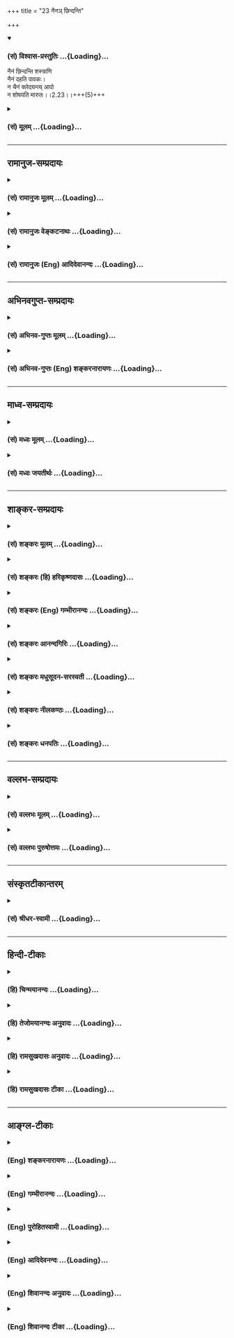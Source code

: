 +++
title = "23 नैनञ् छिन्दन्ति"

+++
<div class="js_include" newlevelforh1="3" title="(सं) विश्वास-प्रस्तुतिः" unfilled url="/purANam_vaiShNavam/mahAbhAratam/06-bhIShma-parva/03-bhagavad-gItA-parva/saMskRtam/vishvAsa-prastutiH/02_sAnkhya-yogaH_sarva-/23_naina~n_Chindanti.md">
<details open><summary><h3>(सं) विश्वास-प्रस्तुतिः ...{Loading}...</h3></summary>

नैनं छिन्दन्ति शस्त्राणि  
नैनं दहति पावकः।  
न चैनं क्लेदयन्त्य् आपो  
न शोषयति मारुतः।।2.23।।+++(5)+++
</details>
</div>
<div class="js_include collapsed" newlevelforh1="3" title="(सं) मूलम्" unfilled url="/purANam_vaiShNavam/mahAbhAratam/06-bhIShma-parva/03-bhagavad-gItA-parva/saMskRtam/mUlam/02_sAnkhya-yogaH_sarva-/23_naina~n_Chindanti.md">
<details><summary><h3>(सं) मूलम् ...{Loading}...</h3></summary>

नैनं छिन्दन्ति शस्त्राणि नैनं दहति पावकः।  
न चैनं क्लेदयन्त्यापो न शोषयति मारुतः।।2.23।।
</details>
</div>


_________________
## रामानुज-सम्प्रदायः
<div class="js_include collapsed" newlevelforh1="3" title="(सं) रामानुजः मूलम्" unfilled url="/purANam_vaiShNavam/mahAbhAratam/06-bhIShma-parva/03-bhagavad-gItA-parva/saMskRtam/rAmAnujaH/mUlam/02_sAnkhya-yogaH_sarva-/23_naina~n_Chindanti.md">
<details><summary><h3>(सं) रामानुजः मूलम् ...{Loading}...</h3></summary>

।।2.23।। शस्त्राग्न्यम्बुवायवः छेदनदहनक्लेदनशोषणानि आत्मानं प्रति कर्तुं
न शक्नुवन्ति। सर्वगतत्वाद् आत्मनः सर्वतत्त्वव्यापकस्वभावतया सर्वेभ्यः
तत्त्वेभ्यः सूक्ष्मत्वात् अस्य तैः व्याप्त्यनर्हत्वाद्
व्याप्यकर्तव्यत्वात् च छेदनदहनक्लेदनशोषणानाम्। अत आत्मा नित्यः स्थाणुः
अचलः अयं सनातनः स्थिरस्वभावः अप्रकम्प्यः पुरातनः च।  

</details>
</div>
<div class="js_include collapsed" newlevelforh1="3" title="(सं) रामानुजः वेङ्कटनाथः" unfilled url="/purANam_vaiShNavam/mahAbhAratam/06-bhIShma-parva/03-bhagavad-gItA-parva/saMskRtam/rAmAnujaH/venkaTanAthaH/02_sAnkhya-yogaH_sarva-/23_naina~n_Chindanti.md">
<details><summary><h3>(सं) रामानुजः वेङ्कटनाथः ...{Loading}...</h3></summary>

  
  
।।2.23।। पूर्वोक्तेन पुनरुक्तिं दार्ढ्यसुखग्रहणरूपप्रयोजनभेदेन
परिहरन्नैनम् इति श्लोकद्वयमवतारयति पुनरपीति। नैनम् इत्यादौ सार्धश्लोके
वैशद्याय पृथगुक्तं करणासामर्थ्यं विषयायोग्यत्वं च परस्परप्रतियोगितया
अन्यत्र इतरदन्तर्भवतीति भाष्ये पृथगनुपात्तम्। अच्छेद्यः इत्यादौ
प्रत्ययोऽर्हार्थः। तेननैनं छिन्दन्ति इत्यादिष्वपि तदर्हत्वं शस्त्रादेः
प्रतिषिध्यत इति दर्शयति न शक्नुवन्तीति। सर्वगतपदं पूर्वोक्तहेत्वनुवादतया
व्याचष्टे सर्वगतत्वादात्मन इति। अणोरात्मनः कथं सर्वगतत्वं इत्याशङ्क्याह
सर्वतत्त्वेति। नात्र बहुश्रुत्यादिविरुद्धं जीवविभुत्वं
सर्वगतशब्देनोच्यते किन्त्वनुप्रवेशविशेषयोग्यतेति स्वभावशब्दं
प्रयुञ्जानस्य भावः। व्यापित्वस्य पूर्वोक्तं हेतुत्वप्रकार
प्रपञ्चयतिसर्वेभ्य इति। अत आत्मा नित्य इति सूक्ष्मत्वेन
छेदनाद्ययोग्यत्वादात्मा नाशरहित इत्यर्थः। स्थिरेत्यादि। स्थाणुरचल इति
पदद्वयं नित्यत्वप्रपञ्चनरूपम् नाशायोग्यत्वनाशकाविषयत्वपरं वा
स्वाभाविकौपाधिकाविशदपरिणामराहित्यपरं वेति भावः। पुरातन इति। अत्र
नित्यशब्देनानन्तत्वस्योक्तत्वात् सनातनशब्दोऽनादित्वपरतया सङ्कोचनीय इति
भावः।  
  
  

</details>
</div>
<div class="js_include collapsed" newlevelforh1="3" title="(सं) रामानुजः (Eng) आदिदेवानन्दः" unfilled url="/purANam_vaiShNavam/mahAbhAratam/06-bhIShma-parva/03-bhagavad-gItA-parva/saMskRtam/rAmAnujaH/english/AdidevAnandaH/02_sAnkhya-yogaH_sarva-/23_naina~n_Chindanti.md">
<details><summary><h3>(सं) रामानुजः (Eng) आदिदेवानन्दः ...{Loading}...</h3></summary>

2.23 - 2.24 Weapons, fire, water and air are incapable of cleaving,
burning, wetting and drying the self; for, the nature of the self is to
pervade all elements; It is present everywhere; for, It is subtler than
all the elements; It is not capable of being pervaded by them; and
cleaving, burning, wetting and drying are actions which can take place
only by pervading a substance. Therefore the self is eternal. It is
stable, immovable and primeval. The meaning is that It is unchanging,
unshakable and ancient.

</details>
</div>


_________________
## अभिनवगुप्त-सम्प्रदायः
<div class="js_include collapsed" newlevelforh1="3" title="(सं) अभिनव-गुप्तः मूलम्" unfilled url="/purANam_vaiShNavam/mahAbhAratam/06-bhIShma-parva/03-bhagavad-gItA-parva/saMskRtam/abhinava-guptaH/mUlam/02_sAnkhya-yogaH_sarva-/23_naina~n_Chindanti.md">
<details><summary><h3>(सं) अभिनव-गुप्तः मूलम् ...{Loading}...</h3></summary>

।।2.24 2.26।। नैनमित्यादि। नास्य नाशकारणं शस्त्रादि किंचित्करम्।
चिदेकस्वभावस्य अनाश्रितस्य +++(N K add निरपेक्षस्य after अनाश्रितस्य)+++
निरंशस्य +++(N omits निरंशस्य S adds निरवयवस्य after निरंशस्य)+++ स्वतन्त्रस्य
स्वभावान्तरापत्त्याश्रयविनाशावयवविभाग विरोधिप्रादुर्भावादिक्रमेण +++(S
प्रक्रमेण)+++ नाशयितुमशक्यत्वात्। न च देहान्तरगमनमस्य अपूर्वम्
देहान्वितोऽपि +++(N अपूर्वदेहान्नित्योऽपि)+++ सततं देहान्तरं गच्छति तेन
संबध्यते इत्यर्थः। देहस्य क्षणमात्रमप्यनवस्थायित्वात्। एवंभूतं विदित्वा
एनमात्मानं  
  
शोचितुं नार्हसि।  

</details>
</div>
<div class="js_include collapsed" newlevelforh1="3" title="(सं) अभिनव-गुप्तः (Eng) शङ्करनारायणः" unfilled url="/purANam_vaiShNavam/mahAbhAratam/06-bhIShma-parva/03-bhagavad-gItA-parva/saMskRtam/abhinava-guptaH/english/shankaranArAyaNaH/02_sAnkhya-yogaH_sarva-/23_naina~n_Chindanti.md">
<details><summary><h3>(सं) अभिनव-गुप्तः (Eng) शङ्करनारायणः ...{Loading}...</h3></summary>

2.23 See Comment under 2.25

</details>
</div>


_________________
## माध्व-सम्प्रदायः
<div class="js_include collapsed" newlevelforh1="3" title="(सं) मध्वः मूलम्" unfilled url="/purANam_vaiShNavam/mahAbhAratam/06-bhIShma-parva/03-bhagavad-gItA-parva/saMskRtam/madhvaH/mUlam/02_sAnkhya-yogaH_sarva-/23_naina~n_Chindanti.md">
<details><summary><h3>(सं) मध्वः मूलम् ...{Loading}...</h3></summary>

।।2.23।। स्वतः प्रायो निमित्तैश्चाविनाशिनोऽपि केनचिन्निमित्तविशेषेण
स्यात् ककच्छेदादिवत् इत्यतो विशेषनिमित्तानि निषेधति नैनमिति।  
वर्तमाननिषेधात्स्यादुत्तरत्रेत्यत आह अच्छेद्य इति।
वर्तमानादर्शनाद्युक्तयोग्यत्वमिति सूचयति वर्तमानापदेशेन। कुतोऽयोग्यता
नित्यसर्वगतादिविशेषणेश्वरसरूपत्वत्। शाश्वत इत्येकरूपत्वमात्रमुक्तम्।
स्थाणुशब्देन नैमित्तिकमप्यन्यथात्वं निवारयति। नित्यत्वं
सर्वगतत्वविशेषणम् अन्यथा पुनरुक्तेः।  
ऐक्योक्तावप्यनुक्तविशेषणोपादानान्नेश्वरैक्ये पुनरुक्तिः। युक्ताश्च
बिम्बधर्माः प्रतिबिम्बेऽविरोधे। तत्ता च रूपं रूपं प्रतिरूपो बभूव
बृ.उ.2।5।19कठो.5।2।10आभास एव च इत्यादिश्रुतिस्मृतिसिद्धा। न
चांशत्वविरोधः तस्यैवांशत्वात्। न चैकरूपतैवांशता। प्रमाणं चोभयविधवचनमेव।
न चांशस्य प्रतिबिम्बत्वं कल्प्यम्
गाध्यादिष्वंशबाहुरूप्यदृष्टेरितरत्रादृष्टेः।  
स्थाणुत्वेऽपि तदैक्षत इत्याद्यविरुद्धमीश्वरस्य उभयविधवाक्यात्
अचिन्त्यशक्तेश्च। न च माययैकन्त्वयीश्वरे ब्रह्मणि नो विरुद्ध्यतेन
योगित्वादीश्वरत्वात्चित्रं न चैतत् त्वयि कार्यकारणे इत्याद्यैश्वर्येणैव
विरुद्धधर्माविरोधोक्तेः महातात्पर्याच्च। मोक्षो हि महापुरुषार्थः।
तत्रापि मोक्ष एवार्थः। अन्तेषु रेमिरे धीरा न ते मध्येषु रेमिरे।
अन्तप्राप्तिं सुखं प्राहुर्दुःखमन्तरमेतयोः शां.मो.ध.प.174।34 पुण्यचितो
जितो लोकः क्षीयते छां.उ.8।1।6 इत्यादिश्रुतिस्मृतिभ्यः। स च
विष्णुप्रसादादेव सिद्ध्यति। वासुदेवमनाराध्य को मोक्षं समवाप्नुयात्। तुष्टे
तु तत्र किमलभ्यमनन्त ईशे (आद्ये) भाग.3।6।25तत्प्रसादादवाप्नोति परां
सिद्धिं न संशयः। येषां स एव भगवान्दययेदनन्तः सर्वात्मनाश्रितपदो यदि
निर्व्यलीकम्। ते वै विदन्त्यतितरन्ति च देवमायां नैषां समाहमिति धीः
श्वशृगालभक्ष्ये भाग.2।7।42तस्मिन्प्रसन्ने किमिहात्स्त्यलभ्यं
धम्र्मार्थकामैरलमल्पकास्तेऋते यदस्मिन्भव ईश जीवस्तापत्रयेणोपहता न शर्म
आत्मँल्लभन्तेऋते भवत्प्रसादाद्धि कस्य मोक्षो भवेदिह तमेवं विद्वान्
नृ.पू.उ.1।6 इत्यादिश्रुतिस्मृतिभ्यः। स चोत्कर्षज्ञानादेव भवति
लोकप्रसिद्धेः।  

</details>
</div>
<div class="js_include collapsed" newlevelforh1="3" title="(सं) मध्वः जयतीर्थः" unfilled url="/purANam_vaiShNavam/mahAbhAratam/06-bhIShma-parva/03-bhagavad-gItA-parva/saMskRtam/madhvaH/jayatIrthaH/02_sAnkhya-yogaH_sarva-/23_naina~n_Chindanti.md">
<details><summary><h3>(सं) मध्वः जयतीर्थः ...{Loading}...</h3></summary>

।।2.23।। नैमित्तिकनाशस्य प्राङ्निरस्तत्वात्किं नैनमिति
श्लोकेनेत्यतस्तन्निवर्त्याशङ्काप्रदर्शनपूर्वकं तात्पर्यमाह **स्वत**
इति। स्वतः कालतः। प्रायो बाहुल्येन
शङ्क्यमाननिमित्तव्यावृत्त्यर्थमेतदव्ययम्। केनचिच्छस्त्रादिना स्याद्विनाश
इति शेषः। असम्भावितशङ्क्या न पर्यवसानमित्यतो दृष्टान्तमाह
**ककच्छेदादि**वदिति। यथा दक्षस्य प्रजापतेः शिरश्छेदो न स्वतो जातः नापि
वीरभद्रस्यायुधेन निमित्तेन किन्तु यज्ञपशुभावनाख्येन निमित्तविशेषेण
तथेत्यर्थः। इत्यत एवं शङ्कितत्वात्। विशिष्यन्त इति विशेषाः।
विशिष्टनिमित्तानि विनाशस्य।  

</details>
</div>


_________________
## शाङ्कर-सम्प्रदायः
<div class="js_include collapsed" newlevelforh1="3" title="(सं) शङ्करः मूलम्" unfilled url="/purANam_vaiShNavam/mahAbhAratam/06-bhIShma-parva/03-bhagavad-gItA-parva/saMskRtam/shankaraH/mUlam/02_sAnkhya-yogaH_sarva-/23_naina~n_Chindanti.md">
<details><summary><h3>(सं) शङ्करः मूलम् ...{Loading}...</h3></summary>

।।2.23।।  
  
एनं प्रकृतं देहिनं न च्छिन्दन्ति शस्त्राणि निरवयवत्वात् न अवयवविभागं
कुर्वन्ति। शस्त्राणि अस्यादीनि। तथा न एनं दहति पावकः अग्निरपि न
भस्मीकरोति। तथा न च एनं क्लेदयन्ति आपः। अपां हि सावयवस्य वस्तुनः
आर्द्रीभावकरणेन अवयवविश्लेषापादने सामर्थ्यम्। तत् न निरवयवे आत्मनि
संभवति। तथा स्नेहवत् द्रव्यं स्नेहशोषणेन नाशयति वायुः। एनं तु आत्मानं न
शोषयति मारुतोऽपि।।  
यतः एवं तस्मात्  
  

</details>
</div>
<div class="js_include collapsed" newlevelforh1="3" title="(सं) शङ्करः (हि) हरिकृष्णदासः" unfilled url="/purANam_vaiShNavam/mahAbhAratam/06-bhIShma-parva/03-bhagavad-gItA-parva/saMskRtam/shankaraH/hindI/harikRShNadAsaH/02_sAnkhya-yogaH_sarva-/23_naina~n_Chindanti.md">
<details><summary><h3>(सं) शङ्करः (हि) हरिकृष्णदासः ...{Loading}...</h3></summary>

।।2.23।। आत्मा सदा निर्विकार किस कारणसे है सो कहते हैं  
  
इस उपर्युक्त आत्माको शस्त्र नहीं काटते अभिप्राय यह कि अवयवरहित होनेके
कारण तलवार आदि शस्त्र इसके अङ्गोंके टुकड़े नहीं कर सकते।  
वैसे ही अग्नि इसको जला नहीं सकता अर्थात् अग्नि भी इसको भस्मीभूत नहीं कर
सकता।  
  
  
  
जल इसको भिगो नहीं सकता क्योंकि सावयव वस्तुको ही भिगोकर उसके अङ्गोंको
पृथक्पृथक् कर देनेमें जलकी सामर्थ्य है। निरवयव आत्मामें ऐसा होना सम्भव
नहीं।  
उसी तरह वायु आर्द्र द्रव्यका गीलापन शोषण करके उसको नष्ट करता है अतः वह
वायु भी इस स्वस्वरूप आत्माका शोषण नहीं कर सकता।  
  
  
  

</details>
</div>
<div class="js_include collapsed" newlevelforh1="3" title="(सं) शङ्करः (Eng) गम्भीरानन्दः" unfilled url="/purANam_vaiShNavam/mahAbhAratam/06-bhIShma-parva/03-bhagavad-gItA-parva/saMskRtam/shankaraH/english/gambhIrAnandaH/02_sAnkhya-yogaH_sarva-/23_naina~n_Chindanti.md">
<details><summary><h3>(सं) शङ्करः (Eng) गम्भीरानन्दः ...{Loading}...</h3></summary>

2.23 Why does It verily remain unchanged; This is being answered in,
'Weapons do not cut It,' etc. Sastrani, weapons; na, do not; chindanti,
cut; enam, It, the embodied one under discussion. It being partless,
weapons like sword etc. do not cut off Its limbs. So also, even pavakah,
fire; na dahati enam, does not burn, does not reduce It to ashes. Ca,
and similarly; apah, water; na enam kledayanti, does not moisten It. For
water has the power of disintegrating a substance that has parts, by the
process of moistening it. That is not possible in the case of the
partless Self. Similarly, air destroys an oil substance by drying up the
oil. Even marutah, air; na sosayati, does not dry; (enam, It,) one's own
Self. \[Ast. reads 'enam tu atmanam, but this Self', in place of enam
svatmanam.-Tr.\]

</details>
</div>
<div class="js_include collapsed" newlevelforh1="3" title="(सं) शङ्करः आनन्दगिरिः" unfilled url="/purANam_vaiShNavam/mahAbhAratam/06-bhIShma-parva/03-bhagavad-gItA-parva/saMskRtam/shankaraH/AnandagiriH/02_sAnkhya-yogaH_sarva-/23_naina~n_Chindanti.md">
<details><summary><h3>(सं) शङ्करः आनन्दगिरिः ...{Loading}...</h3></summary>

।।2.23।। पृथिव्यादिभूतचतुष्टयप्रयुक्तविक्रियाभाक्त्वादात्मनोऽसिद्धमविक्रियत्वमिति
शङ्कते **कस्मादिति।** यतो न भूतान्यात्मानं गोचरयितुमर्हन्त्यतो
युक्तमाकाशवत्तस्याविक्रियत्वमित्याह **आहेत्यादिना।  
**

</details>
</div>
<div class="js_include collapsed" newlevelforh1="3" title="(सं) शङ्करः मधुसूदन-सरस्वती" unfilled url="/purANam_vaiShNavam/mahAbhAratam/06-bhIShma-parva/03-bhagavad-gItA-parva/saMskRtam/shankaraH/madhusUdana-sarasvatI/02_sAnkhya-yogaH_sarva-/23_naina~n_Chindanti.md">
<details><summary><h3>(सं) शङ्करः मधुसूदन-सरस्वती ...{Loading}...</h3></summary>

।।2.23।। ननु देहनाशे तदभ्यन्तरवर्तिन आत्मनः कुतो न विनाशो गृहदाहे
तदन्तर्वर्तिपुरुषवदित्यत आह  
  
शस्त्राण्यस्यादीन्यतितीक्ष्णान्यप्येनं प्रकृतमात्मानं न छिन्दन्ति
अवयवविभागेन द्विधाकर्तुं न शक्नुवन्ति। तथा  
  
पावकोऽग्निरतिप्रज्वलितोऽपि नैनं भस्मीकर्तुं शक्नोति। नचैनमापोऽत्यन्तं
वेगवत्योऽप्यार्द्रीकरणेन विश्लिष्टावयवं कर्तुं  
  
शक्नुवन्ति। मारुतो वायुरतिप्रबलोऽपि नैनं नीरसं कर्तु शक्नोति।
सर्वनाशकाक्षेपे प्रकृते युद्धसमये शस्त्रादीनां  
  
प्रकृतत्वादवयुत्यानुवादेनोपन्यासः पृथिव्यप्तेजोवायूनामेव
नाशकत्वप्रसिद्धेस्तेषामेवोपन्यासो नाकाशस्य।  

</details>
</div>
<div class="js_include collapsed" newlevelforh1="3" title="(सं) शङ्करः नीलकण्ठः" unfilled url="/purANam_vaiShNavam/mahAbhAratam/06-bhIShma-parva/03-bhagavad-gItA-parva/saMskRtam/shankaraH/nIlakaNThaH/02_sAnkhya-yogaH_sarva-/23_naina~n_Chindanti.md">
<details><summary><h3>(सं) शङ्करः नीलकण्ठः ...{Loading}...</h3></summary>

।।2.23।। कीदृशोऽसौ देहीत्यत आह **नैनमिति।** एनं शस्त्राणि न छिन्दन्ति न
द्वेधा कुर्वन्ति। अस्थूलत्वात्। तर्हि पार्थिवपरमाणुवत्पाकजरूपाद्याश्रयो
भविष्यतीत्याशङ्क्याह **नैनं दहति पावक इति।** अनणुत्वात्। आपश्चैनं न
क्लेदयन्ति अस्पर्शत्वात्। स्पर्शवद्धि द्रव्यमद्भिरार्द्रीकर्तव्यं न
त्वस्पर्शम्। न शोषयति मारुतः अस्नेहत्वात्।
एतेनअदीर्घमस्थूलमनणुअशब्दमस्पर्शमरूपमव्ययं तथाऽरसं नित्यमगन्धवच्च यत्
इति श्रुतिप्रसिद्धानामदीर्घत्वाशब्दत्वादीनामपि संग्रहो ज्ञेयः।  

</details>
</div>
<div class="js_include collapsed" newlevelforh1="3" title="(सं) शङ्करः धनपतिः" unfilled url="/purANam_vaiShNavam/mahAbhAratam/06-bhIShma-parva/03-bhagavad-gItA-parva/saMskRtam/shankaraH/dhanapatiH/02_sAnkhya-yogaH_sarva-/23_naina~n_Chindanti.md">
<details><summary><h3>(सं) शङ्करः धनपतिः ...{Loading}...</h3></summary>

।।2.23।। तस्याविक्रियत्वं प्रकारान्तरेण पुनराह **नैनमित्यादिना।** नच
क्लेदयन्ति विश्लिष्टावयवं न कुर्वन्ति। निरवयवत्वं हेतुः।  

</details>
</div>


_________________
## वल्लभ-सम्प्रदायः
<div class="js_include collapsed" newlevelforh1="3" title="(सं) वल्लभः मूलम्" unfilled url="/purANam_vaiShNavam/mahAbhAratam/06-bhIShma-parva/03-bhagavad-gItA-parva/saMskRtam/vallabhaH/mUlam/02_sAnkhya-yogaH_sarva-/23_naina~n_Chindanti.md">
<details><summary><h3>(सं) वल्लभः मूलम् ...{Loading}...</h3></summary>

।।2.23।। पुनरस्यात्मनोऽविनाशित्वमेव सुग्रहणाय श्रावयति सार्द्धाभ्यां
नैनमित्यादिना। एतेन पृथिव्यप्तेजोवायुभिरविनाशित्वं निरूपितम्।  

</details>
</div>
<div class="js_include collapsed" newlevelforh1="3" title="(सं) वल्लभः पुरुषोत्तमः" unfilled url="/purANam_vaiShNavam/mahAbhAratam/06-bhIShma-parva/03-bhagavad-gItA-parva/saMskRtam/vallabhaH/puruShottamaH/02_sAnkhya-yogaH_sarva-/23_naina~n_Chindanti.md">
<details><summary><h3>(सं) वल्लभः पुरुषोत्तमः ...{Loading}...</h3></summary>

  
  
।।2.23।। तस्मात्त्याज्यदेहस्य दूरीकरणेऽपि एनमविनाशादिधर्मयुक्तत्वात्
शस्त्रादयो न च्छिन्दन्तीत्याह नैनं छिन्दन्तीति। एनं शस्त्राणि न
च्छिन्दन्ति घनाभावात्। एनं पावकः न दहति शुष्कधर्माभावात्। आप एनं न
क्लेदयन्ति मृदुत्वान्न शिथिलयन्ति काठिन्यादिराहित्यात्। मारुतः न शोषयति
द्रवाभावादित्यर्थः। तस्मात् शस्त्रादिप्रक्षेपेऽप्यस्य न किमपि भविष्यति।
इदमपि मत्क्री़डारूपमतो मत्सन्तोषार्थं युद्धादिकं कर्त्तव्यमिति भावः।
एतेषां सर्वेषां तथाकरणे मदिच्छैव हेतुरिति भावः। यतो भगवदिच्छैव सर्वेषां
स्वधर्मकरणे शक्तिः। अत एव श्रीभागवते 3।25।42 उक्तम् मद्भयाद्वाति
वातोऽयम् इत्यादि।  
  
  
  

</details>
</div>


_________________
## संस्कृतटीकान्तरम्
<div class="js_include collapsed" newlevelforh1="3" title="(सं) श्रीधर-स्वामी" unfilled url="/purANam_vaiShNavam/mahAbhAratam/06-bhIShma-parva/03-bhagavad-gItA-parva/saMskRtam/shrIdhara-svAmI/02_sAnkhya-yogaH_sarva-/23_naina~n_Chindanti.md">
<details><summary><h3>(सं) श्रीधर-स्वामी ...{Loading}...</h3></summary>

।।2.23।। कथं हन्तीत्यनेनोक्तं वधसाधनाभावं दर्शयन्नविनाशित्वमात्मनः
स्फुटीकरोति नैनमिति। आपो नैनं क्लेदयन्ति मृदुकरणेन शिथिलं न कुर्वन्ति।  

</details>
</div>


_________________
## हिन्दी-टीकाः
<div class="js_include collapsed" newlevelforh1="3" title="(हि) चिन्मयानन्दः" unfilled url="/purANam_vaiShNavam/mahAbhAratam/06-bhIShma-parva/03-bhagavad-gItA-parva/hindI/chinmayAnandaH/02_sAnkhya-yogaH_sarva-/23_naina~n_Chindanti.md">
<details><summary><h3>(हि) चिन्मयानन्दः ...{Loading}...</h3></summary>

।।2.23।। अदृष्ट वस्तु को सदैव दृष्ट वस्तुओं के द्वारा ही समझाया जा सकता
है। परिभाषा मात्र से वह वस्तु अज्ञात ही रहेगी। यहाँ भी भगवान् श्रीकृष्ण
अविकारी नित्य आत्मतत्त्व का वर्णन अर्जुन को और हमको परिचित विकारी नित्य
परिवर्तनशील जगत् के द्वारा करते हैं। यह तो सर्वविदित है कि वस्तुओं का
नाश शस्त्र आदि अथवा प्रकृति के नाश के साधनों अग्नि जल और वायु के द्वारा
संभव है। इनमें से किसी भी साधन से आत्मा का नाश नहीं किया जा सकता।  
शस्त्र इसे काट नहीं सकते यह सर्वविदित है कि एक कुल्हाड़ी से वृक्ष आदि को
काटा जा सकता है परन्तु उसके द्वारा जलअग्नि वायु या आकाश को किसी प्रकार
की चोट नहीं पहुँचायी जा सकती। सिद्धांत यह है कि स्थूल साधन अपने से
सूक्ष्म वस्तु का नाश नहीं कर सकता । इसलिये स्वाभाविक ही है कि आत्मा जो
कि सूक्ष्मतम तत्त्व आकाश से भी सूक्ष्म है का नाश शस्त्रों से नहीं हो
सकता।  
अग्नि जला नहीं सकती अग्नि अपने से भिन्न वस्तुओं को जला सकती है परन्तु वह
स्वयं को ही कभी नहीं जला सकती। ज्वलन अग्नि का धर्म है और अपने धर्म का
अपने सत्य स्वरूप का वह नाश नहीं कर सकती। विचारणीय बात यह है कि आकाश में
रहती हुई अग्नि आकाश में स्थित वस्तुओं को तो जला पाती है परन्तु आकाश को
कभी नहीं। फिर आकाश से सूक्ष्मतर आत्मा को जलाने में वह अपने आप को कितना
निस्तेज पायेगी  
जल गीला नहीं कर सकता पूर्व वर्णित सिद्धांत के अनुसार ही हम यह भी समझ
सकते हैं कि जल आत्मा को आर्द्र या गीला नहीं कर सकता और न उसे डुबो सकता
है। ये दोनों ही किसी द्रव्य युक्त साकार वस्तु के लिये संभव हैं और न कि
सर्वव्यापी निराकार आत्मतत्व के लिये।  
वायु सुखा नहीं सकती जो वस्तु गीली होती है उसी का शोषण करके उसे शुष्क
बनाया जा सकता है। आजकल सब्जियाँ और खाद्य पदार्थों के जल सुखाकर सुरक्षित
रखने के अनेक साधन उपलब्ध हैं। परन्तु आत्मतत्त्व में जल का कोई अंश ही
नहीं है क्योंकि वह अद्वैत स्वरूप है तब वायु के द्वारा शोषित होकर उसके
नाश की कोई संभावना नहीं रह जाती।  
इन शब्दों के सरल अर्थ के अलावा इस श्लोक का गम्भीर अर्थ भी है जिसे भगवान्
श्रीकृष्ण अगले श्लोक में और अधिक स्पष्ट करते हैं कि आत्मतत्त्व क्यों और
कैसे शाश्वत है।  
यह आत्मा सनातन किस प्रकार है इसे सनातन स्वरूप से क्यों और कैसे पहचाना जा
सकता है।  

</details>
</div>
<div class="js_include collapsed" newlevelforh1="3" title="(हि) तेजोमयानन्दः अनुवादः" unfilled url="/purANam_vaiShNavam/mahAbhAratam/06-bhIShma-parva/03-bhagavad-gItA-parva/hindI/tejomayAnandaH/anuvAdaH/02_sAnkhya-yogaH_sarva-/23_naina~n_Chindanti.md">
<details><summary><h3>(हि) तेजोमयानन्दः अनुवादः ...{Loading}...</h3></summary>

।।2.23।। इस आत्मा को शस्त्र काट नहीं सकते और न अग्नि इसे जला सकती है ;
जल इसे गीला नहीं कर सकता और वायु इसे सुखा नहीं सकती।।

</details>
</div>
<div class="js_include collapsed" newlevelforh1="3" title="(हि) रामसुखदासः अनुवादः" unfilled url="/purANam_vaiShNavam/mahAbhAratam/06-bhIShma-parva/03-bhagavad-gItA-parva/hindI/rAmasukhadAsaH/anuvAdaH/02_sAnkhya-yogaH_sarva-/23_naina~n_Chindanti.md">
<details><summary><h3>(हि) रामसुखदासः अनुवादः ...{Loading}...</h3></summary>

।।2.23।। शस्त्र इस शरीरीको काट नहीं सकते, अग्नि इसको जला नहीं सकती, जल
इसको गीला नहीं कर सकता और वायु इसको सुखा नहीं सकती।

</details>
</div>
<div class="js_include collapsed" newlevelforh1="3" title="(हि) रामसुखदासः टीका" unfilled url="/purANam_vaiShNavam/mahAbhAratam/06-bhIShma-parva/03-bhagavad-gItA-parva/hindI/rAmasukhadAsaH/TIkA/02_sAnkhya-yogaH_sarva-/23_naina~n_Chindanti.md">
<details><summary><h3>(हि) रामसुखदासः टीका ...{Loading}...</h3></summary>

।।2.23।।***व्याख्या --*'नैनं छिन्दन्ति शास्त्राणि'--**इस शरीरीको
शस्त्र नहीं काट सकते; क्योंकि ये प्राकृत शस्त्र वहाँतक पहुँच ही नहीं
सकते।  
जितने भी शस्त्र हैं, वे सभी पृथ्वी-तत्त्वसे उत्पन्न होते हैं। यह
पृथ्वी-तत्त्व इस शरीरीमें किसी तरहका कोई विकार नहीं पैदा कर सकता। इतना
ही नहीं, पृथ्वी-तत्त्व इस शरीरीतक पहुँच ही नहीं सकता, फिर विकृति करनेकी
बात तो दूर ही रही!  
**'नैनं दहति पावकः'--**अग्नि इस शरीरीको जला नहीं सकती; क्योंकि अग्नि
वहाँतक पहुँच ही नहीं सकती। जब वहाँतक पहुँच ही नहीं सकती, तब उसके द्वारा
जलाना कैसे सम्भव हो सकता है; तात्पर्य है कि अग्नि-तत्त्व इस शरीरीमें कभी
किसी तरहका विकार उत्पन्न कर ही नहीं सकता।  
**'न चैनं क्लेदयन्त्यापः'--**जल इसको गीला नहीं कर सकता; क्योंकि जल
वहाँतक पहुँच ही नहीं सकता। तात्पर्य है कि जल-तत्त्व इस शरीरीमें किसी
प्रकारका विकार पैदा नहीं कर सकता।  
**'न शोषयति मारुतः'--**वायु इसको सुखा नहीं सकती अर्थात वायुमें इस
शरीरीको सुखानेकी सामर्थ्य नहीं है; क्योंकि वायु वहाँतक पहुँचती ही नहीं।
तात्पर्य है कि वायु-तत्त्व इस शरीरीमें किसी तरहकी विकृति पैदा नहीं कर
सकता।  
पृथ्वी, जल, तेज, वायु और आकाश--ये पाँच महाभूत कहलाते हैं। भगवान्ने
इनमेंसे चार ही महाभूतोंकी बात कही है कि ये पृथ्वी, जल, तेज और वायु इस
शरीरीमें किसी तरहकी विकृति नहीं कर सकते; परन्तु पाँचवें महाभूत आकाशकी
कोई चर्चा ही नहीं की है। इसका कारण यह है कि आकाशमें कोई भी क्रिया करनेकी
शक्ति नहीं है। क्रिया (विकृति) करनेकी शक्ति तो इन चार महाभूतोंमें ही है।
आकाश तो इन सबको अवकाशमात्र देता है।  
  
पृथ्वी, जल, तेज और वायु--ये चारों तत्त्व आकाशसे ही उत्पन्न होते हैं, पर
वे अपने कारणभूत आकाशमें भी किसी तरहका विकार पैदा नहीं कर सकते अर्थात्
पृथ्वी आकाशका छेदन नहीं कर सकती, जल गीला नहीं कर सकता, अग्नि जला नहीं
सकती और वायु सुखा नहीं सकती। जब ये चारों तत्त्व अपने कारणभूत आकाशको,
आकाशके कारणभूत महत्तत्त्वको और महत्तत्त्वके कारणभूत प्रकृतिको भी कोई
क्षति नहीं पहुँचा सकते, तब प्रकृतिसे सर्वथा अतीत शरीरीतक ये पहुँच ही
कैसे सकते हैं; इन गुणयुक्त पदार्थोंकी उस निर्गुण-तत्त्वमें पहुँच ही कैसे
हो सकती है; नहीं हो सकती (गीता 13। 31)।  
शरीरी नित्य-तत्त्व है। पृथ्वी आदि चारों तत्त्वोंको इसीसे सत्ता-स्फूर्ति
मिलती है। अतः जिससे इन तत्त्वोंको सत्ता-स्फूर्ति मिलती है, उसको ये कैसे
विकृत कर सकते है यह शरीरी सर्वव्यापक है और पृथ्वी आदि चारों तत्त्व
व्याप्य हैं अर्थात् शरीरीके अन्तर्गत हैं। अतः व्याप्य वस्तु व्यापकको
कैसे नुकसान पहुँचा सकती है उसको नुकसान पहुँचाना सम्भव ही नहीं है।  
यहाँ युद्धका प्रसङ्ग है। 'ये सब सम्बन्धी मर जायँगे'--इस बातको लेकर
अर्जुन शोक कर रहे हैं। अतः भगवान् कहते हैं कि ये कैसे मर जायँगे; क्योंकि
वहाँतक अस्त्र-शस्त्रोंकी क्रिया पहुँचती ही नहीं अर्थात् शस्त्रके द्वारा
शरीर कट जानेपर भी शरीरी नहीं कटता, अग्न्यस्त्रके द्वारा शरीर जल जानेपर
शरीरी नहीं जलता,  
  
वरुणास्त्रके द्वारा शरीर गल जानेपर भी शरीरी नहीं गलता और वायव्यास्त्रके
द्वारा शरीर सूख जानेपर भी शरीरी नहीं सूखता। तात्पर्य है कि
अस्त्र-शस्त्रोंके द्वारा शरीर मर जानेपर भी शरीरी नहीं मरता, प्रत्युत
ज्यों-का-त्यों निर्विकार रहता है। अतः इसको लेकर शोक करना तेरी बिलकुल ही
बेसमझी है।

</details>
</div>


_________________
## आङ्ग्ल-टीकाः
<div class="js_include collapsed" newlevelforh1="3" title="(Eng) शङ्करनारायणः" unfilled url="/purANam_vaiShNavam/mahAbhAratam/06-bhIShma-parva/03-bhagavad-gItA-parva/english/shankaranArAyaNaH/02_sAnkhya-yogaH_sarva-/23_naina~n_Chindanti.md">
<details><summary><h3>(Eng) शङ्करनारायणः ...{Loading}...</h3></summary>

2.23. Weapons do not cut This; fire does not burn This; water does not
(make) This wet; and the wind does not make This dry.

</details>
</div>
<div class="js_include collapsed" newlevelforh1="3" title="(Eng) गम्भीरानन्दः" unfilled url="/purANam_vaiShNavam/mahAbhAratam/06-bhIShma-parva/03-bhagavad-gItA-parva/english/gambhIrAnandaH/02_sAnkhya-yogaH_sarva-/23_naina~n_Chindanti.md">
<details><summary><h3>(Eng) गम्भीरानन्दः ...{Loading}...</h3></summary>

2.23 Weapons do not cut It, fire does not burn It, water does not
moisten It, and air does not dry It.

</details>
</div>
<div class="js_include collapsed" newlevelforh1="3" title="(Eng) पुरोहितस्वामी" unfilled url="/purANam_vaiShNavam/mahAbhAratam/06-bhIShma-parva/03-bhagavad-gItA-parva/english/purohitasvAmI/02_sAnkhya-yogaH_sarva-/23_naina~n_Chindanti.md">
<details><summary><h3>(Eng) पुरोहितस्वामी ...{Loading}...</h3></summary>

2.23 Weapons cleave It not, fire burns It not, water drenches It not,
and wind dries It not.

</details>
</div>
<div class="js_include collapsed" newlevelforh1="3" title="(Eng) आदिदेवनन्दः" unfilled url="/purANam_vaiShNavam/mahAbhAratam/06-bhIShma-parva/03-bhagavad-gItA-parva/english/AdidevanandaH/02_sAnkhya-yogaH_sarva-/23_naina~n_Chindanti.md">
<details><summary><h3>(Eng) आदिदेवनन्दः ...{Loading}...</h3></summary>

2.23 Weapons do not cleave It (the self), fire does not burn It, waters
do not wet It, and wind does not dry It.

</details>
</div>
<div class="js_include collapsed" newlevelforh1="3" title="(Eng) शिवानन्दः अनुवादः" unfilled url="/purANam_vaiShNavam/mahAbhAratam/06-bhIShma-parva/03-bhagavad-gItA-parva/english/shivAnandaH/anuvAdaH/02_sAnkhya-yogaH_sarva-/23_naina~n_Chindanti.md">
<details><summary><h3>(Eng) शिवानन्दः अनुवादः ...{Loading}...</h3></summary>

2.23 Weapons cut It not, fire burns It not, water wets It not, wind
dries It not.

</details>
</div>
<div class="js_include collapsed" newlevelforh1="3" title="(Eng) शिवानन्दः टीका" unfilled url="/purANam_vaiShNavam/mahAbhAratam/06-bhIShma-parva/03-bhagavad-gItA-parva/english/shivAnandaH/TIkA/02_sAnkhya-yogaH_sarva-/23_naina~n_Chindanti.md">
<details><summary><h3>(Eng) शिवानन्दः टीका ...{Loading}...</h3></summary>

2.23 न not; एनम् this (Self); छिन्दन्ति cut; शस्त्राणि weapons; न not;
एनम् this; दहति burns; पावकः fire; न not;,च and; एनम् this; क्लेदयन्ति
wet; आपः waters; न not; शोषयति dries; मारुतः wind.Commentary The Self is
indivisible. It has no parts. It is extremely subtle. It is infinite.
Therefore; sword cannot cut It fire cannot burn It water cannot wet It
wind cannot dry It.

</details>
</div>
